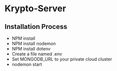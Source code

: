 # Krypto-Server

## Installation Process

* NPM install 
* NPM install nodemon 
* NPM install dotenv
* Create a file named .env
* Set MONGODB_URL to your private cloud cluster
* nodemon start

